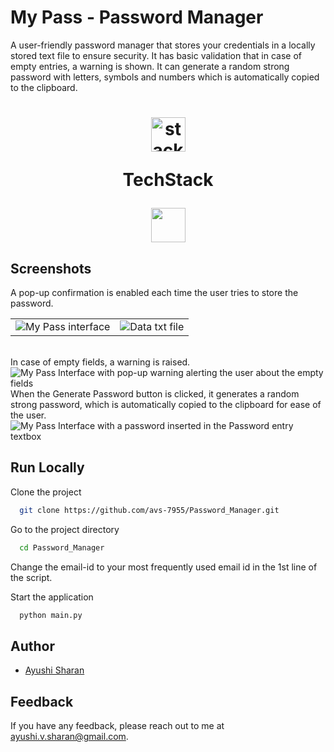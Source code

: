 # My Pass - Password Manager
A user-friendly password manager that stores your credentials in a locally stored text file to ensure security.
It has basic validation that in case of empty entries, a warning is shown.
It can generate a random strong password with letters, symbols and numbers which is automatically copied to the clipboard.

<h1 align="center">
  <img src="https://ik.imagekit.io/pq7opoglh/GitHub_ReadMe/stack_GjMfbKvDP.svg?ik-sdk-version=javascript-1.4.3&updatedAt=1655143763495" width="55" alt="stacklogo-python" />

 TechStack</h1>

<div align="center"><img width="55" src="https://raw.githubusercontent.com/gilbarbara/logos/master/logos/python.svg"/>
</div>

## Screenshots
A pop-up confirmation is enabled each time the user tries to store the password.
<div>
    <p align="center">
        <div align="center">
            <table>
                <tr>
                    <td>
                        <img src="https://ik.imagekit.io/pq7opoglh/GitHub_ReadMe/PythonMiniProjects/Pwd_Manager/Basic_storage_EHoLdlcKY.png?ik-sdk-version=javascript-1.4.3&updatedAt=1664598784337" alt="My Pass interface"/>
                    </td>
                    <td>
                        <img src="https://ik.imagekit.io/pq7opoglh/GitHub_ReadMe/PythonMiniProjects/Pwd_Manager/data_txt_6pGeU4rsw.png?ik-sdk-version=javascript-1.4.3&updatedAt=1664598784328" alt="Data txt file"/>
                    </td>
                </tr>
            </table>  
        </div>
<br>
In case of empty fields, a warning is raised.
<img src="https://ik.imagekit.io/pq7opoglh/GitHub_ReadMe/PythonMiniProjects/Pwd_Manager/field_empty_ZvjiUpk9DW.png?ik-sdk-version=javascript-1.4.3&updatedAt=1664598954049" alt="My Pass Interface with pop-up warning alerting the user about the empty fields"/>
<br>
When the Generate Password button is clicked, it generates a random strong password, which is automatically copied to the clipboard for ease of the user.
<img src="https://ik.imagekit.io/pq7opoglh/GitHub_ReadMe/PythonMiniProjects/Pwd_Manager/generation_pwd_gyxHJ_d-e.png?ik-sdk-version=javascript-1.4.3&updatedAt=1664599061506" alt="My Pass Interface with a password inserted in the Password entry textbox"/>
<br>

## Run Locally

Clone the project

```bash
  git clone https://github.com/avs-7955/Password_Manager.git
```

Go to the project directory

```bash
  cd Password_Manager
```
Change the email-id to your most frequently used email id in the 1st line of the script.

Start the application

```bash
  python main.py
```


## Author

- [Ayushi Sharan](https://github.com/avs-7955)


## Feedback

If you have any feedback, please reach out to me at ayushi.v.sharan@gmail.com.